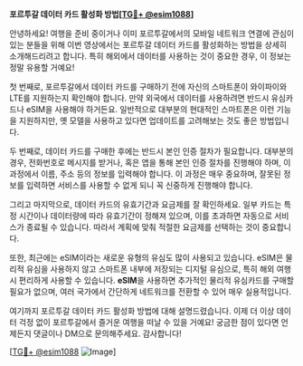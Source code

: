 **포르투갈 데이터 카드 활성화 방법[[TG💪+ @esim1088](https://t.me/s/esim1088)]**

안녕하세요! 여행을 준비 중이거나 이미 포르투갈에서의 모바일 네트워크 연결에 관심이 있는 분들을 위해 이번 영상에서는 포르투갈 데이터 카드를 활성화하는 방법을 상세히 소개해드리려고 합니다. 특히 해외에서 데이터를 사용하는 것이 중요한 경우, 이 정보는 정말 유용할 거예요!

첫 번째로, 포르투갈에서 데이터 카드를 구매하기 전에 자신의 스마트폰이 와이파이와 LTE를 지원하는지 확인해야 합니다. 만약 외국에서 데이터를 사용하려면 반드시 유심카드나 eSIM을 사용해야 하거든요. 일반적으로 대부분의 현대적인 스마트폰은 이런 기능을 지원하지만, 옛 모델을 사용하고 있다면 업데이트를 고려해보는 것도 좋은 방법입니다.

두 번째로, 데이터 카드를 구매한 후에는 반드시 본인 인증 절차가 필요합니다. 대부분의 경우, 전화번호로 메시지를 받거나, 혹은 앱을 통해 본인 인증 절차를 진행해야 하며, 이 과정에서 이름, 주소 등의 정보를 입력해야 합니다. 이 과정은 매우 중요하며, 잘못된 정보를 입력하면 서비스를 사용할 수 없게 되니 꼭 신중하게 진행해야 합니다.

그리고 마지막으로, 데이터 카드의 유효기간과 요금제를 잘 확인하세요. 일부 카드는 특정 시간이나 데이터량에 따라 유효기간이 정해져 있으며, 이를 초과하면 자동으로 서비스가 종료될 수 있습니다. 따라서 계획에 맞춰 적절한 요금제를 선택하는 것이 중요합니다.

또한, 최근에는 eSIM이라는 새로운 유형의 유심도 많이 사용되고 있습니다. eSIM은 물리적 유심을 사용하지 않고 스마트폰 내부에 저장되는 디지털 유심으로, 특히 해외 여행 시 편리하게 사용할 수 있습니다. **eSIM**을 사용하면 추가적인 물리적 유심카드를 구매할 필요가 없으며, 여러 국가에서 간단하게 네트워크를 전환할 수 있어 매우 실용적입니다.

여기까지 포르투갈 데이터 카드 활성화 방법에 대해 설명드렸습니다. 이제 더 이상 데이터 걱정 없이 포르투갈에서 즐거운 여행을 떠날 수 있을 거예요! 궁금한 점이 있다면 언제든지 댓글이나 DM으로 문의해주세요. 감사합니다!

[[TG💪+ @esim1088](https://t.me/s/esim1088) ![Image](https://i.postimg.cc/Y0z9fWf4/image.png)]
